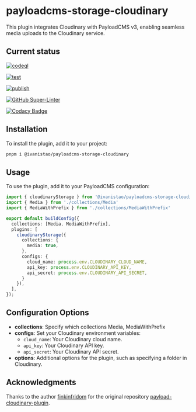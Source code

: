 # payloadcms-storage-cloudinary

This plugin integrates Cloudinary with PayloadCMS v3, enabling seamless media uploads to the Cloudinary service.

## Current status

[![codeql](https://github.com/ivannguyendev/payloadcms-storage-cloudinary/actions/workflows/codeql.yml/badge.svg)](https://github.com/ivannguyendev/payloadcms-storage-cloudinary/actions/workflows/codeql.yml)

[![test](https://github.com/ivannguyendev/payloadcms-storage-cloudinary/actions/workflows/test.yml/badge.svg)](https://github.com/ivannguyendev/payloadcms-storage-cloudinary/actions/workflows/test.yml)

[![publish](https://github.com/ivannguyendev/payloadcms-storage-cloudinary/actions/workflows/publish.yml/badge.svg)](https://github.com/ivannguyendev/payloadcms-storage-cloudinary/actions/workflows/publish.yml)

[![GitHub Super-Linter](https://github.com/ivannguyendev/payloadcms-storage-cloudinary/workflows/Lint%20Code%20Base/badge.svg)](https://github.com/ivannguyendev/payloadcms-storage-cloudinary/actions/workflows/linter.yml)

[![Codacy Badge](https://app.codacy.com/project/badge/Grade/320b671855ce462d9c21b3769486c256)](https://app.codacy.com/gh/ivannguyendev/payloadcms-storage-cloudinary/dashboard?utm_source=gh&utm_medium=referral&utm_content=&utm_campaign=Badge_grade)


## Installation

To install the plugin, add it to your project:

```bash
pnpm i @ivanistao/payloadcms-storage-cloudinary
```

## Usage

To use the plugin, add it to your PayloadCMS configuration:

```typescript
import { cloudinaryStorage } from '@ivanistao/payloadcms-storage-cloudinary';
import { Media } from './collections/Media'
import { MediaWithPrefix } from './collections/MediaWithPrefix'

export default buildConfig({
  collections: [Media, MediaWithPrefix],
  plugins: [
    cloudinaryStorage({
      collections: {
        media: true,
      },
      configs: {
        cloud_name: process.env.CLOUDINARY_CLOUD_NAME,
        api_key: process.env.CLOUDINARY_API_KEY,
        api_secret: process.env.CLOUDINARY_API_SECRET,
      }
    }),
  ],
});
```

## Configuration Options

- **collections**: Specify which collections Media, MediaWithPrefix
- **configs**: Set your Cloudinary environment variables:
  - `cloud_name`: Your Cloudinary cloud name.
  - `api_key`: Your Cloudinary API key.
  - `api_secret`: Your Cloudinary API secret.
- **options**: Additional options for the plugin, such as specifying a folder in Cloudinary.

## Acknowledgments

Thanks to the author [finkinfridom](https://github.com/finkinfridom) for the original repository [payload-cloudinary-plugin](https://github.com/finkinfridom/payload-cloudinary-plugin).